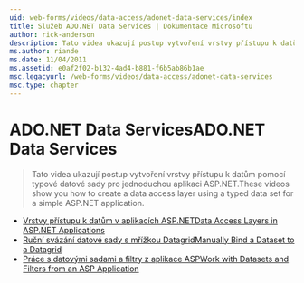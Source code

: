 ```yaml
---
uid: web-forms/videos/data-access/adonet-data-services/index
title: Služeb ADO.NET Data Services | Dokumentace Microsoftu
author: rick-anderson
description: Tato videa ukazují postup vytvoření vrstvy přístupu k datům pomocí typové datové sady pro jednoduchou aplikaci ASP.NET.
ms.author: riande
ms.date: 11/04/2011
ms.assetid: e0af2f02-b132-4ad4-b881-f6b5ab86b1ae
msc.legacyurl: /web-forms/videos/data-access/adonet-data-services
msc.type: chapter
---
```

<a name="adonet-data-services"></a><span data-ttu-id="96bed-103">ADO.NET Data Services</span><span class="sxs-lookup"><span data-stu-id="96bed-103">ADO.NET Data Services</span></span>
====================
> <span data-ttu-id="96bed-104">Tato videa ukazují postup vytvoření vrstvy přístupu k datům pomocí typové datové sady pro jednoduchou aplikaci ASP.NET.</span><span class="sxs-lookup"><span data-stu-id="96bed-104">These videos show you how to create a data access layer using a typed data set for a simple ASP.NET application.</span></span>


- [<span data-ttu-id="96bed-105">Vrstvy přístupu k datům v aplikacích ASP.NET</span><span class="sxs-lookup"><span data-stu-id="96bed-105">Data Access Layers in ASP.NET Applications</span></span>](data-access-layers-in-aspnet-applications.md)
- [<span data-ttu-id="96bed-106">Ruční svázání datové sady s mřížkou Datagrid</span><span class="sxs-lookup"><span data-stu-id="96bed-106">Manually Bind a Dataset to a Datagrid</span></span>](how-to-manually-bind-a-dataset-to-a-datagrid.md)
- [<span data-ttu-id="96bed-107">Práce s datovými sadami a filtry z aplikace ASP</span><span class="sxs-lookup"><span data-stu-id="96bed-107">Work with Datasets and Filters from an ASP Application</span></span>](how-to-work-with-datasets-and-filters-from-an-asp-application.md)

